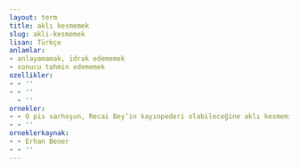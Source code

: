 ```yaml
---
layout: term
title: aklı kesmemek
slug: akli-kesmemek
lisan: Türkçe
anlamlar:
- anlayamamak, idrak edememek
- sonucu tahmin edememek
ozellikler:
- - ''
- - ''
  - ''
ornekler:
- - O pis sarhoşun, Recai Bey’in kayınpederi olabileceğine aklı kesmemiş olmalı.
- - ''
orneklerkaynak:
- - Erhan Bener
- - ''
---
```

